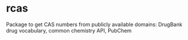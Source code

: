 # rcas
Package to get CAS numbers from publicly available domains: DrugBank drug vocabulary, common chemistry API, PubChem
